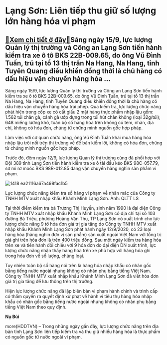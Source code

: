 Lạng Sơn: Liên tiếp thu giữ số lượng lớn hàng hóa vi phạm
=========================================================

[:gift:Xem chi tiết ở đây:gift:](https://hddtvn.com/lang-son-lien-tiep-thu-giu-so-luong-lon-hang-hoa-vi-pham/)Sáng ngày 15/9, lực lượng Quản lý thị trường và Công an Lạng Sơn tiến hành kiểm tra xe ô tô BKS 22B-009.65, do ông Vũ Đình Tuấn, trú tại tổ 13 thị trấn Na Hang, Na Hang, tỉnh Tuyên Quang điều khiển đồng thời là chủ hàng có dấu hiệu vận chuyển hàng hóa …
-------------------------------------------------------------------------------------------------------------------------------------------------------------------------------------------------------------------------------------------------------------


Sáng ngày 15/9, lực lượng Quản lý thị trường và Công an Lạng Sơn tiến hành kiểm tra xe ô tô BKS 22B-009.65, do ông Vũ Đình Tuấn, trú tại tổ 13 thị trấn Na Hang, Na Hang, tỉnh Tuyên Quang điều khiển đồng thời là chủ hàng có dấu hiệu vận chuyển hàng hóa trái phép. Qua kiểm tra, lực lượng chức năng phát hiện trong cốp xe có cất giấu 2 mặt hàng thực phẩm nhập lậu gồm: 1.562 túi chân gà, cánh gà ướp đựng trong túi hút chân không (loại 32g/túi); 648 miếng lương khô, toàn bộ số hàng hóa trên không có tem, nhãn, địa chỉ, không có hóa đơn, chứng từ chứng minh nguồn gốc hợp pháp.


Làm việc với cơ quan chức năng, ông Vũ Đình Tuấn khai mua hàng hóa nhập lậu trôi nổi trên thị trường về để bán kiếm lời, không có hóa đơn, chứng từ chứng minh nguồn gốc hợp pháp.


Trước đó, đêm ngày 12/9, lực lượng Quản lý thị trường cũng đã phối hợp với Đội 389 tỉnh Lạng Sơn tiến hành kiểm tra xe ô tải đầu kéo BKS 98C-057.79, sơ mi rơ moóc BKS 98R-012.85 đang vận chuyển hàng nghìn sản phẩm vi phạm.





![1418 ea21116a67a498fac1b5](https://hddtvn.com/wp-content/uploads/2021/01/1418_ea21116a67a498fac1b5.jpg "Lạng Sơn: Liên tiếp thu giữ số lượng lớn hàng hóa vi phạm")


Lực lượng chức năng kiểm tra số hàng vi phạm về nhãn mác của Công ty TNHH MTV xuất nhập khẩu Khánh Minh Lạng Sơn. Ảnh: QLTT LS



Tại thời điểm kiểm tra bà Trương Thị Huyền, sinh năm 1990 là đại diện Công ty TNHH MTV xuất nhập khẩu Khánh Minh Lạng Sơn có địa chỉ tại số 103 đường Bà Triệu, phường Hoàng Văn Thụ, TP Lạng Sơn có xuất trình cho lực lượng chức năng 9 tờ hóa đơn giá trị gia tăng do Công ty TNHH MTV xuất nhập khẩu Khánh Minh Lạng Sơn phát hành ngày 12/9/2020, có 23 loại hàng hóa (hàng nghìn đơn vị sản phẩm) sản xuất ngoài Việt Nam với tổng trị giá ghi trên hóa đơn là trên 400 triệu đồng. Sau một ngày kiểm tra hàng hóa trên xe và tiến hành đối chiếu với 9 hóa đơn do đại diện DN xuất trình, lực lượng chức năng nhận thấy hàng hóa trên xe phù hợp với hàng hóa ghi trong hóa đơn về số lượng, chủng loại.


Tuy nhiên toàn bộ số hàng nói trên là hàng hóa nhập khẩu có nhãn gốc bằng tiếng nước ngoài nhưng không có nhãn phụ bằng tiếng Việt Nam. Công ty TNHH MTV xuất nhập khẩu Khánh Minh Lạng Sơn đã viết hóa đơn giá trị gia tăng để lưu thông trên thị trường.


Hiện lực lượng chức năng đã lập biên bản vi phạm hành chính và trình cấp có thẩm quyền ra quyết định xử phạt về hành vi tiêu thụ hàng hóa nhập khẩu có nhãn gốc bằng tiếng nước ngoài nhưng không có nhãn phụ bằng tiếng Việt Nam theo quy định.




**Nụ Bùi**



more(HDDTVN) – Trong những ngày gần đây, lực lượng chức năng trên địa bàn tỉnh Lạng Sơn liên tiếp kiểm tra và thu giữ nhiều hàng hóa là thực phẩm có nguồn gốc từ nước ngoài vi phạm.

